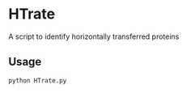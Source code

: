 # HTrate

A script to identify horizontally transferred proteins

## Usage
```bash
python HTrate.py
```
